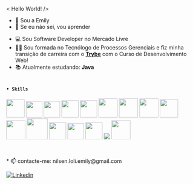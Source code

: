 < Hello World! />

- 🙋  Sou a Emily<br>
- 🚀 Se eu não sei, vou aprender</p>
- 💻 Sou Software Developer no Mercado Livre<br>
- 👩‍🎓 Sou formada no Tecnólogo de Processos Gerenciais e fiz minha transição de carreira com o <a href="https://github.com/betrybe"><b>Trybe</b></a> com o Curso de Desenvolvimento Web!
- 📚  Atualmente estudando: <b>Java</b> <br><br>

#### ``` • Skills  ```

<img src="https://cdn.jsdelivr.net/gh/devicons/devicon/icons/git/git-original.svg" width="48" /> <img src="https://cdn.jsdelivr.net/gh/devicons/devicon/icons/javascript/javascript-original.svg" width="43"/> <img src="https://cdn.jsdelivr.net/gh/devicons/devicon/icons/typescript/typescript-original.svg" width="43" /> <img src="https://cdn.jsdelivr.net/gh/devicons/devicon/icons/nodejs/nodejs-original.svg" width="45"/> <img src="https://cdn.jsdelivr.net/gh/devicons/devicon/icons/python/python-plain.svg" width="45" /> <img src="https://cdn.jsdelivr.net/gh/devicons/devicon/icons/react/react-original-wordmark.svg" width="50" /> <img src="https://cdn.jsdelivr.net/gh/devicons/devicon/icons/redux/redux-original.svg" width="50" /> <img src="https://cdn.jsdelivr.net/gh/devicons/devicon/icons/express/express-original.svg" width="50"/> <img src="https://cdn.jsdelivr.net/gh/devicons/devicon/icons/docker/docker-plain-wordmark.svg" width="48"/> 
<img src="https://cdn.jsdelivr.net/gh/devicons/devicon/icons/mysql/mysql-original.svg" width="50"/> <img src="https://cdn.jsdelivr.net/gh/devicons/devicon/icons/mongodb/mongodb-plain-wordmark.svg" width="55" /> <img src="https://cdn.jsdelivr.net/gh/devicons/devicon/icons/npm/npm-original-wordmark.svg" width="45" /> <img src="https://cdn.jsdelivr.net/gh/devicons/devicon/icons/jest/jest-plain.svg" width="43"/> <img src="https://cdn.jsdelivr.net/gh/devicons/devicon/icons/mocha/mocha-plain.svg" width="45"/> <img src="https://img.icons8.com/fluency/48/000000/python.png" /> <img src="https://cdn.jsdelivr.net/gh/devicons/devicon/icons/java/java-original.svg" width="50" /> 

<br />
<p>* 📫 contacte-me: nilsen.loli.emily@gmail.com</p> 

 <a href="https://www.linkedin.com/in/emily-nilsen-carvalho/">
<img alt="Linkedin" src="https://img.shields.io/badge/linkedin-0077B5?logo=linkedin&logoColor=white&style=for-the-badge"/>
</a>
